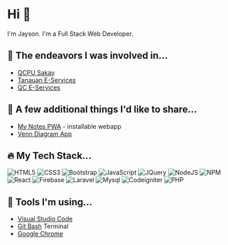 # Hi :wave:

I'm Jayson. I'm a Full Stack Web Developer.

## :triangular_ruler: The endeavors I was involved in...
- [QCPU Sakay](https://websakay.web.app/)
- [Tanauan E-Services](https://eservices.tanauancity.gov.ph/)
- [QC E-Services](https://qceservices.quezoncity.gov.ph/)


## :basketball: A few additional things I'd like to share...
- [My Notes PWA](https://my-notes-io.web.app/) - installable webapp
- [Venn Diagram App](https://jcreation-dev.github.io/venn-diagram-with-set-operations/)


## :fire: My Tech Stack...
![HTML5](https://img.shields.io/badge/html5-%23E34F26.svg?style=for-the-badge&logo=html5&logoColor=white)
![CSS3](https://img.shields.io/badge/css3-%231572B6.svg?style=for-the-badge&logo=css3&logoColor=white)
![Bootstrap](https://img.shields.io/badge/bootstrap-%237952B3.svg?style=for-the-badge&logo=bootstrap&logoColor=ffffff)
![JavaScript](https://img.shields.io/badge/javascript-%23323330.svg?style=for-the-badge&logo=javascript&logoColor=%23F7DF1E)
![JQuery](https://img.shields.io/badge/jquery-%2378cff5.svg?style=for-the-badge&logo=jquery&logoColor=0769AD)
![NodeJS](https://img.shields.io/badge/node.js-6DA55F?style=for-the-badge&logo=node.js&logoColor=white)
![NPM](https://img.shields.io/badge/NPM-%23000000.svg?style=for-the-badge&logo=npm&logoColor=white)
![React](https://img.shields.io/badge/react-%2320232a.svg?style=for-the-badge&logo=react&logoColor=%2361DAFB)
![Firebase](https://img.shields.io/badge/firebase-%23FFCA28.svg?style=for-the-badge&logo=firebase&logoColor=333333)
![Laravel](https://img.shields.io/badge/laravel-%23FF2D20.svg?style=for-the-badge&logo=laravel&logoColor=ffffff)
![Mysql](https://img.shields.io/badge/mysql-%234479A1.svg?style=for-the-badge&logo=mysql&logoColor=ffffff)
![Codeigniter](https://img.shields.io/badge/codeigniter-%23EF4223.svg?style=for-the-badge&logo=codeigniter&logoColor=ffffff)
![PHP](https://img.shields.io/badge/php-%234F5B93.svg?style=for-the-badge&logo=php&logoColor=ffffff)




## :wrench: Tools I'm using...
- [Visual Studio Code](https://code.visualstudio.com/)
- [Git Bash](https://git-scm.com/downloads) Terminal
- [Google Chrome](https://www.google.com/intl/en_ph/chrome/) 

